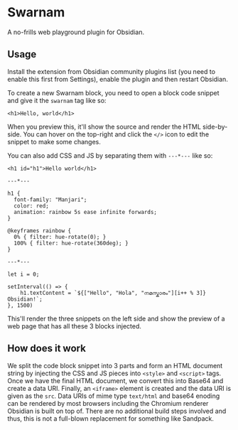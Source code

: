 # Swarnam

A no-frills web playground plugin for Obsidian.

## Usage

Install the extension from Obsidian community plugins list (you need to enable this first from
Settings), enable the plugin and then restart Obsidian.

To create a new Swarnam block, you need to open a block code snippet and give it the `swarnam` tag
like so:

```swarnam
<h1>Hello, world</h1>
```

When you preview this, it'll show the source and render the HTML side-by-side. You can hover on the
top-right and click the `</>` icon to edit the snippet to make some changes.

You can also add CSS and JS by separating them with `---*---` like so:

```swarnam
<h1 id="h1">Hello world</h1>

---*---

h1 {
  font-family: "Manjari";
  color: red;
  animation: rainbow 5s ease infinite forwards;
}

@keyframes rainbow {
  0% { filter: hue-rotate(0); }
  100% { filter: hue-rotate(360deg); }
}

---*---

let i = 0;

setInterval(() => {	
	h1.textContent = `${["Hello", "Hola", "നമസ്കാരം"][i++ % 3]} Obsidian!`;
}, 1500)
```

This'll render the three snippets on the left side and show the preview of a web page that has all
these 3 blocks injected.

## How does it work

We split the code block snippet into 3 parts and form an HTML document string by injecting the CSS
and JS pieces into `<style>` and `<script>` tags. Once we have the final HTML document, we convert
this into Base64 and create a data URI. Finally, an `<iframe>` element is created and the data URI
is given as the `src`. Data URIs of mime type `text/html` and base64 enoding can be rendered by most
browsers including the Chromium renderer Obsidian is built on top of. There are no additional build
steps involved and thus, this is not a full-blown replacement for something like Sandpack.
